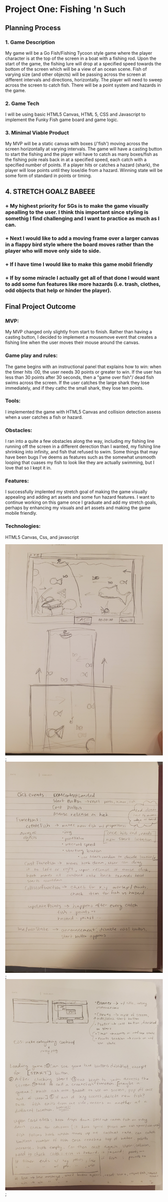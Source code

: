 # **Project One: Fishing 'n Such**

## Planning Process
### 1. Game Description
My game will be a Go Fish/Fishing Tycoon style game where the player character is at the top of the screen in a boat with a fishing rod. Upon the start of the game, the fishing lure will drop at a specified speed towards the bottom of the screen which will be a view of an ocean scene. Fish of varying size (and other objects) will be passing across the screen at different intervals and directions, horizontally. The player will need to sweep across the screen to catch fish. There will be a point system and hazards in the game.

### 2. Game Tech
I will be using basic HTML5 Canvas, HTML 5, CSS and Javascript to implement the Funky Fish game board and game logic.

### 3. Minimal Viable Product
My MVP will be a static canvas with boxes (/'fish') moving across the screen horizontally at varying intervals. The game will have a casting button to start the fishing and the player will have to catch as many boxes/fish as the fishing pole reals back in at a specified speed, each catch with a specified number of points. If a player hits or catches a hazard (shark), the player will lose points until they lose/die from a hazard. Winning state will be some form of standard in points or timing.

## 4. STRETCH GOALZ BABEEE
### + My highest priority for SGs is to make the game visually apealling to the user. I think this important since styling is somethig I find challenging and I want to practice as much as I can.
### + Next I would like to add a moving frame over a larger canvas in a flappy bird style where the board moves rather than the player who will move only side to side.
### + If I have time I would like to make this game mobil friendly
### + If by some miracle I actually get all of that done I would want to add some fun features like more hazards (i.e. trash, clothes, odd objects that help or hinder the player).

## Final Project Outcome
### MVP: 
My MVP changed only slightly from start to finish. Rather than having a casting button, I decided to implement a mousemove event that creates a fishing line when the user moves their mouse around the canvas.

### Game play and rules:
The game begins with an instructional panel that explains how to win: when the timer hits :00, the user needs 30 points or greater to win. If the user has less than 30 points after 30 seconds, then a "game over fish"/ dead fish swims across the screen. If the user catches the large shark they lose immediately, and if they cathc the small shark, they lose ten points.

### Tools:
I implemented the game with HTML5 Canvas and collision detection assess when a user catches a fish or hazard.

### Obstacles:
I ran into a quite a few obstacles along the way, including my fishing line running off the screen in a different derection than I wanted, my fishing line shrinking into infinity, and fish that refused to swim. Some things that may have been bugs I've deems as features such as the somewhat unsmooth looping that cuases my fish to look like they are actually swimming, but I love that so I kept it in.

### Features:
I successfully implented my stretch goal of making the game visually appealing and adding art assets and some fun hazard features. I want to continue working on this game once I graduate and add my stretch goals, perhaps by enhancing my visuals and art assets and making the game mobile friendly.

### Technologies:
HTML5 Canvas, Css, and javascript

![Wireframes](img/mrkp1.jpg);
![Wireframes](img/mrkp2.jpg);
![Wireframes](img/mrkp3.jpg);